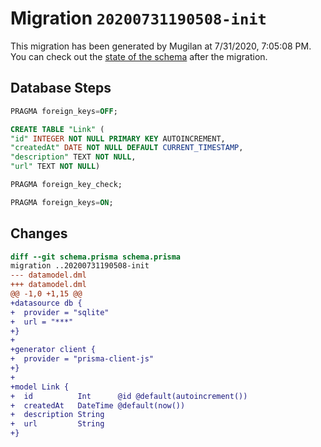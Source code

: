 # Migration `20200731190508-init`

This migration has been generated by Mugilan at 7/31/2020, 7:05:08 PM.
You can check out the [state of the schema](./schema.prisma) after the migration.

## Database Steps

```sql
PRAGMA foreign_keys=OFF;

CREATE TABLE "Link" (
"id" INTEGER NOT NULL PRIMARY KEY AUTOINCREMENT,
"createdAt" DATE NOT NULL DEFAULT CURRENT_TIMESTAMP,
"description" TEXT NOT NULL,
"url" TEXT NOT NULL)

PRAGMA foreign_key_check;

PRAGMA foreign_keys=ON;
```

## Changes

```diff
diff --git schema.prisma schema.prisma
migration ..20200731190508-init
--- datamodel.dml
+++ datamodel.dml
@@ -1,0 +1,15 @@
+datasource db {
+  provider = "sqlite" 
+  url = "***"
+}
+
+generator client {
+  provider = "prisma-client-js"
+}
+
+model Link {
+  id          Int      @id @default(autoincrement())
+  createdAt   DateTime @default(now())
+  description String
+  url         String
+}
```



